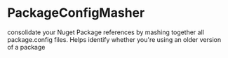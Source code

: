 # PackageConfigMasher
consolidate your Nuget Package references by mashing together all package.config files. Helps identify whether you're using an older version of a package
